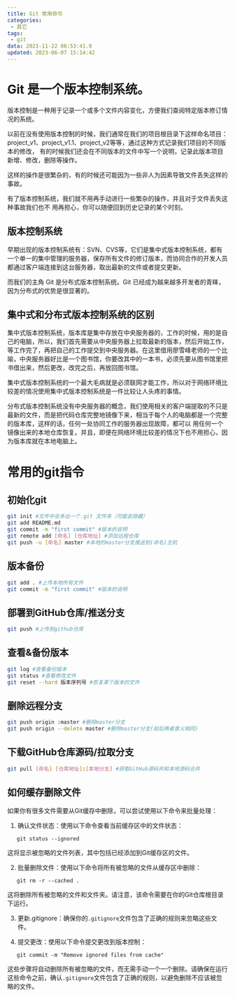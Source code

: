 ```yaml
---
title: Git 常用命令
categories:
 - 其它
tags:
 - git
data: 2021-11-22 06:53:41.0
updated: 2023-06-07 15:14:42
---
```


# Git 是一个版本控制系统。

版本控制是一种用于记录一个或多个文件内容变化，方便我们查阅特定版本修订情况的系统。

以前在没有使用版本控制的时候，我们通常在我们的项目根目录下这样命名项目：
project_v1、project_v1.1、project_v2等等，通过这种方式记录我们项目的不同版本的修改，
有的时候我们还会在不同版本的文件中写一个说明，记录此版本项目新增、修改，删除等操作。

这样的操作是很繁杂的，有的时候还可能因为一些非人为因素导致文件丢失这样的事故。

有了版本控制系统，我们就不用再手动进行一些繁杂的操作，并且对于文件丢失这种事故我们也不
用再担心，你可以随便回到历史记录的某个时刻。

## 版本控制系统

早期出现的版本控制系统有：SVN、CVS等，它们是集中式版本控制系统，都有一个单一的集中管理的服务器，保存所有文件的修订版本，而协同合作的开发人员都通过客户端连接到这台服务器，取出最新的文件或者提交更新。

而我们的主角 Git 是分布式版本控制系统。Git 已经成为越来越多开发者的青睐，因为分布式的优势是很显著的。

## 集中式和分布式版本控制系统的区别

集中式版本控制系统，版本库是集中存放在中央服务器的，工作的时候，用的是自己的电脑，所以，我们首先需要从中央服务器上拉取最新的版本，然后开始工作，等工作完了，再把自己的工作提交到中央服务器。在这里借用廖雪峰老师的一个比喻，中央服务器好比是一个图书馆，你要改其中的一本书，必须先要从图书馆里把书借出来，然后更改，改完之后，再放回图书馆。

集中式版本控制系统的一个最大毛病就是必须联网才能工作，所以对于网络环境比较差的情况使用集中式版本控制系统是一件比较让人头疼的事情。

分布式版本控制系统没有中央服务器的概念，我们使用相关的客户端提取的不只是最新的文件，而是把代码仓库完整地镜像下来，相当于每个人的电脑都是一个完整的版本库，这样的话，任何一处协同工作的服务器出现故障，都可以
用任何一个镜像出来的本地仓库恢复。并且，即便在网络环境比较差的情况下也不用担心，因为版本库就在本地电脑上。

# 常用的git指令

## 初始化git
```bash
git init #文件中会多出一个.git 文件夹（可能会隐藏）
git add README.md
git commit -m "first commit" #版本的说明
git remote add [命名] [仓库地址] #添加远程仓库
git push -u [命名] master #本地的master分支推送到(命名)主机
```

## 版本备份
```bash
git add . #上传本地所有文件
git commit -m "first commit" #版本的说明
```

## 部署到GitHub仓库/推送分支
```bash
git push #上传到github仓库
```


## 查看&备份版本
```bash
git log #查看备份版本
git status #查看修改文件
git reset --hard 版本序列号 #恢复某个版本的文件
```

## 删除远程分支
```bash
git push origin :master #删除master分支
git push origin --delete master #删除master分支(前后两者意义相同)
```

## 下载GitHub仓库源码/拉取分支
```bash
git pull [命名] [仓库地址]:[本地分支] #获取GitHub源码并和本地源码合并
```


##  如何缓存删除文件

如果你有很多文件需要从Git缓存中删除，可以尝试使用以下命令来批量处理：

1. 确认文件状态：使用以下命令查看当前缓存区中的文件状态：
```
   git status --ignored
```
   这将显示被忽略的文件列表，其中包括已经添加到Git缓存区的文件。

2. 批量删除文件：使用以下命令将所有被忽略的文件从缓存区中删除：
```
   git rm -r --cached .
```
   这将删除所有被忽略的文件和文件夹。请注意，该命令需要在你的Git仓库根目录下运行。

3. 更新.gitignore：确保你的`.gitignore`文件包含了正确的规则来忽略这些文件。

4. 提交更改：使用以下命令提交更改到版本控制：
```
   git commit -m "Remove ignored files from cache"
```

这些步骤将自动删除所有被忽略的文件，而无需手动一个一个删除。请确保在运行这些命令之前，确认`.gitignore`文件包含了正确的规则，以避免删除不应该被忽略的文件。